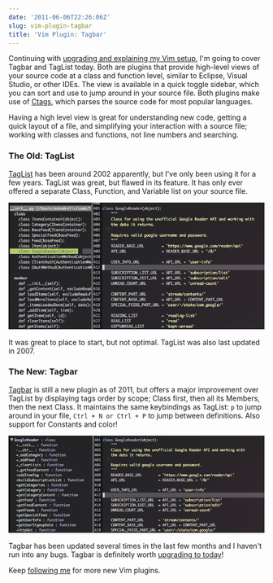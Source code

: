 ```yaml
---
date: '2011-06-06T22:26:06Z'
slug: vim-plugin-tagbar
title: 'Vim Plugin: Tagbar'
---
```



Continuing with [upgrading and explaining my Vim setup][1], I'm going to cover
Tagbar and TagList today. Both are plugins that provide high-level views of
your source code at a class and function level, similar to Eclipse, Visual
Studio, or other IDEs. The view is available in a quick toggle sidebar, which
you can sort and use to jump around in your source file. Both plugins make use
of [Ctags][2], which parses the source code for most popular languages. 

Having a high level view is great for understanding new code, getting a quick
layout of a file, and simplifying your interaction with a source file; working
with classes and functions, not line numbers and searching.

### The Old: TagList

[TagList][3] has been around 2002 apparently, but I've only been using it for a few
years. TagList was great, but flawed in its feature. It has only ever offered a separate 
Class, Function, and Variable list on your source file.

  ![TagList][4]

It was great to place to start, but not optimal. TagList was also last updated in 2007.

### The New: Tagbar

[Tagbar][5] is still a new plugin as of 2011, but offers a major improvement
over TagList by displaying tags order by scope; Class first, then all its
Members, then the next Class. It maintains the same keybindings as TagList: `p`
to jump around in your file, `Ctrl + N or Ctrl + P` to jump between
definitions. Also support for Constants and color!

  ![Tagbar][6]

Tagbar has been updated several times in the last few months and I haven't run
into any bugs. Tagbar is definitely worth [upgrading to today][7]! 

Keep [following me][8] for more new Vim plugins.

[1]: /2011/05/30/the-state-of-my-vim-configuration/
[2]: http://ctags.sourceforge.net/
[3]: http://vim-taglist.sourceforge.net/
[4]: /pic/tag-1.png
[5]: http://majutsushi.github.com/tagbar/
[6]: /pic/tag-2.png
[7]: http://majutsushi.github.com/tagbar/
[8]: /code/feed
